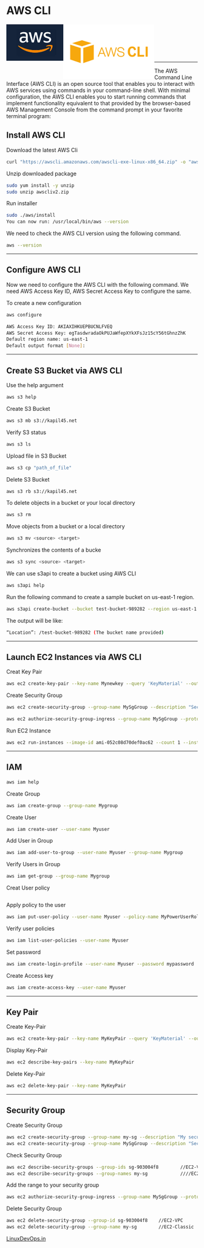 # AWS CLI
<img align="left" src="Images/Aws.jfif" alt="Made with Kubernetes" title="AWS" width="150px"/>
<img align="left" src="Images/aws-cli.png" alt="Made with WordPress" title="AWS-CLI" width="240px"/>
<br/><br/><br/><br/><br/> 

---

The AWS Command Line Interface (AWS CLI) is an open source tool that enables you to interact with AWS services using commands in your command-line shell. With minimal configuration, the AWS CLI enables you to start running commands that implement functionality equivalent to that provided by the browser-based AWS Management Console from the command prompt in your favorite terminal program:

## Install AWS CLI

Download the latest AWS Cli
```bash
curl "https://awscli.amazonaws.com/awscli-exe-linux-x86_64.zip" -o "awscliv2.zip"
```

Unzip downloaded package
```bash
sudo yum install -y unzip
sudo unzip awscliv2.zip
```

Run installer
```bash
sudo ./aws/install
You can now run: /usr/local/bin/aws --version
```

We need to check the AWS CLI version using the following command.
```bash
aws --version
```

---
## Configure AWS CLI

Now we need to configure the AWS CLI with the following command. We need AWS Access Key ID, AWS Secret Access Key to configure the same.

To create a new configuration
```bash
aws configure
```

```bash
AWS Access Key ID: AKIAXIHKUEPBUCNLFVEQ
AWS Secret Access Key: egTasdwradaOkPUJaWfepXYkXFsJz15cY56tGhnzZhK
Default region name: us-east-1
Default output format [None]:
```

---

## Create S3 Bucket via AWS CLI

Use the help argument
```bash
aws s3 help
```

Create S3 Bucket
```bash
aws s3 mb s3://kapil45.net
```

Verify S3 status
```bash
aws s3 ls
```

Upload file in S3 Bucket
```bash
aws s3 cp "path_of_file" 
```

Delete S3 Bucket
```bash
aws s3 rb s3://kapil45.net
```

To delete objects in a bucket or your local directory
```bash
aws s3 rm 
```

Move objects from a bucket or a local directory
```bash
aws s3 mv <source> <target> 
```

Synchronizes the contents of a bucke
```bash
aws s3 sync <source> <target>
```

We can use s3api to create a bucket using AWS CLI
```bash
aws s3api help
```

Run the following command to create a sample bucket on us-east-1 region.
```bash
aws s3api create-bucket --bucket test-bucket-989282 --region us-east-1
```

The output will be like:
```bash
“Location”: /test-bucket-989282 (The bucket name provided)
```

---

## Launch EC2 Instances via AWS CLI

Creat Key Pair
```bash
aws ec2 create-key-pair --key-name Mynewkey --query 'KeyMaterial' --output text > Mynewkey.pem
```

Create Security Group
```bash
aws ec2 create-security-group --group-name MySgGroup --description "Security Group for my Instances"
```

```bash
aws ec2 authorize-security-group-ingress --group-name MySgGroup --protocol tcp --port 22 --cidr 103.53.53.6/32
```

Run EC2 Instance
```bash
aws ec2 run-instances --image-id ami-052c08d70def0ac62 --count 1 --instance-type t2.micro --key-name Mynewkey --security-groups MySgGroup --subnet-id subnet-6e7f829e
```

---

## IAM

```bash
aws iam help
```

Create Group 
```bash
aws iam create-group --group-name Mygroup
```

Create User
```bash
aws iam create-user --user-name Myuser
```

Add User in Group
```bash
aws iam add-user-to-group --user-name Myuser --group-name Mygroup
```

Verify Users in Group
```bash
aws iam get-group --group-name Mygroup
```

Creat User policy
```bash
```

Apply policy to the user
```bash
aws iam put-user-policy --user-name Myuser --policy-name MyPowerUserRole --policy-document file://Mypolicy.json
```

Verify user policies
```bash
aws iam list-user-policies --user-name Myuser
```

Set password
```bash
aws iam create-login-profile --user-name Myuser --password mypassword
```

Create Access key
```bash
aws iam create-access-key --user-name Myuser
```

---

## Key Pair

Create Key-Pair
```bash
aws ec2 create-key-pair --key-name MyKeyPair --query 'KeyMaterial' --output text > MyKeyPair.pem
```

Display Key-Pair
```bash
aws ec2 describe-key-pairs --key-name MyKeyPair
```

Delete Key-Pair
```bash
aws ec2 delete-key-pair --key-name MyKeyPair
```

---

## Security Group

Create Security Group
```bash
aws ec2 create-security-group --group-name my-sg --description "My security group"
aws ec2 create-security-group --group-name MySgGroup --description "Security Group for my Instances" --vpc-id vpc-1a2b3c4d
```

Check Security Group
```bash
aws ec2 describe-security-groups --group-ids sg-903004f8		//EC2-VPC
aws ec2 describe-security-groups --group-names my-sg			////EC2-Classic
```

Add the range to your security group
```bash
aws ec2 authorize-security-group-ingress --group-name MySgGroup --protocol tcp --port 22 --cidr 103.53.53.6/32
```

Delete Security Group
```bash
aws ec2 delete-security-group --group-id sg-903004f8    //EC2-VPC
aws ec2 delete-security-group --group-name my-sg		//EC2-Classic
```











[LinuxDevOps.in](http://linuxdevops.in)

